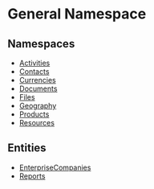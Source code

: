 ﻿---
uid: General
---
# General Namespace
## Namespaces
- [Activities](General.Activities.md)  
- [Contacts](General.Contacts.md)  
- [Currencies](General.Currencies.md)  
- [Documents](General.Documents.md)  
- [Files](General.Files.md)  
- [Geography](General.Geography.md)  
- [Products](General.Products.md)  
- [Resources](General.Resources.md)  

## Entities
- [EnterpriseCompanies](General.EnterpriseCompanies.md)  
- [Reports](General.Reports.md)  

